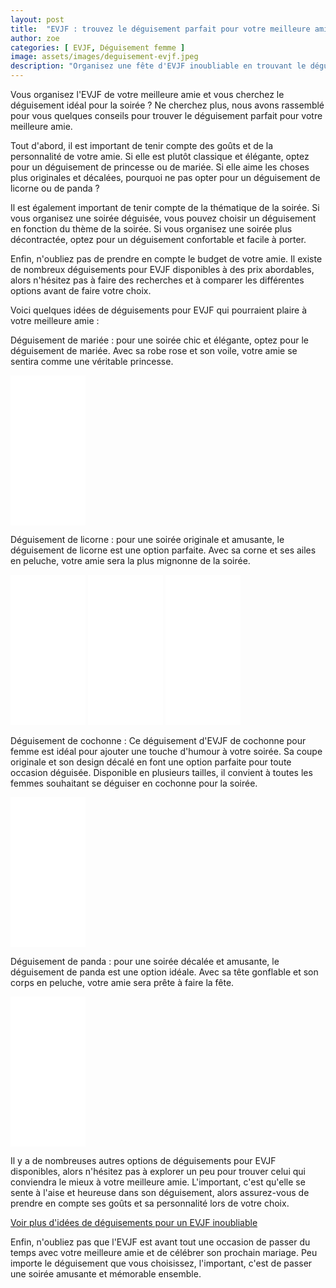 ```yaml
---
layout: post
title:  "EVJF : trouvez le déguisement parfait pour votre meilleure amie grâce à nos conseils"
author: zoe
categories: [ EVJF, Déguisement femme ]
image: assets/images/deguisement-evjf.jpeg
description: "Organisez une fête d'EVJF inoubliable en trouvant le déguisement parfait pour votre meilleure amie grâce à nos conseils. Que vous cherchiez un déguisement original, amusant ou glamour, nous avons rassemblé pour vous une liste des déguisements les plus populaires pour cette occasion spéciale. Suivez nos conseils pour trouver le déguisement parfait pour votre meilleure amie et faites de votre EVJF une soirée inoubliable !"
---
```

Vous organisez l'EVJF de votre meilleure amie et vous cherchez le déguisement idéal pour la soirée ? Ne cherchez plus, nous avons rassemblé pour vous quelques conseils pour trouver le déguisement parfait pour votre meilleure amie.

Tout d'abord, il est important de tenir compte des goûts et de la personnalité de votre amie. Si elle est plutôt classique et élégante, optez pour un déguisement de princesse ou de mariée. Si elle aime les choses plus originales et décalées, pourquoi ne pas opter pour un déguisement de licorne ou de panda ?

Il est également important de tenir compte de la thématique de la soirée. Si vous organisez une soirée déguisée, vous pouvez choisir un déguisement en fonction du thème de la soirée. Si vous organisez une soirée plus décontractée, optez pour un déguisement confortable et facile à porter.

Enfin, n'oubliez pas de prendre en compte le budget de votre amie. Il existe de nombreux déguisements pour EVJF disponibles à des prix abordables, alors n'hésitez pas à faire des recherches et à comparer les différentes options avant de faire votre choix.

Voici quelques idées de déguisements pour EVJF qui pourraient plaire à votre meilleure amie :

Déguisement de mariée : pour une soirée chic et élégante, optez pour le déguisement de mariée. Avec sa robe rose et son voile, votre amie se sentira comme une véritable princesse.

<iframe sandbox="allow-popups allow-scripts allow-modals allow-forms allow-same-origin" style="width:120px;height:240px;" marginwidth="0" marginheight="0" scrolling="no" frameborder="0" src="//ws-eu.amazon-adsystem.com/widgets/q?ServiceVersion=20070822&OneJS=1&Operation=GetAdHtml&MarketPlace=FR&source=ss&ref=as_ss_li_til&ad_type=product_link&tracking_id=costumehall0c-21&marketplace=amazon&region=FR&placement=B079N8QQYY&asins=B079N8QQYY&linkId=72ca5f559e8ba0e24a22164377ba4204&show_border=true&link_opens_in_new_window=true"></iframe>

Déguisement de licorne : pour une soirée originale et amusante, le déguisement de licorne est une option parfaite. Avec sa corne et ses ailes en peluche, votre amie sera la plus mignonne de la soirée.

<iframe sandbox="allow-popups allow-scripts allow-modals allow-forms allow-same-origin" style="width:120px;height:240px;" marginwidth="0" marginheight="0" scrolling="no" frameborder="0" src="//ws-eu.amazon-adsystem.com/widgets/q?ServiceVersion=20070822&OneJS=1&Operation=GetAdHtml&MarketPlace=FR&source=ss&ref=as_ss_li_til&ad_type=product_link&tracking_id=costumehall0c-21&marketplace=amazon&region=FR&placement=B016AKVYNU&asins=B016AKVYNU&linkId=8b0c37cbb675b3a714d18aac3b6dd539&show_border=true&link_opens_in_new_window=true"></iframe>
<iframe sandbox="allow-popups allow-scripts allow-modals allow-forms allow-same-origin" style="width:120px;height:240px;" marginwidth="0" marginheight="0" scrolling="no" frameborder="0" src="//ws-eu.amazon-adsystem.com/widgets/q?ServiceVersion=20070822&OneJS=1&Operation=GetAdHtml&MarketPlace=FR&source=ss&ref=as_ss_li_til&ad_type=product_link&tracking_id=costumehall0c-21&marketplace=amazon&region=FR&placement=B01KTGV84G&asins=B01KTGV84G&linkId=6754a2e7743bf782d16a10c4a0b09ecc&show_border=true&link_opens_in_new_window=true"></iframe>
<iframe sandbox="allow-popups allow-scripts allow-modals allow-forms allow-same-origin" style="width:120px;height:240px;" marginwidth="0" marginheight="0" scrolling="no" frameborder="0" src="//ws-eu.amazon-adsystem.com/widgets/q?ServiceVersion=20070822&OneJS=1&Operation=GetAdHtml&MarketPlace=FR&source=ss&ref=as_ss_li_til&ad_type=product_link&tracking_id=costumehall0c-21&marketplace=amazon&region=FR&placement=B087TTZGP1&asins=B087TTZGP1&linkId=6482dae5908d4aa852480c22a54817da&show_border=true&link_opens_in_new_window=true"></iframe>

Déguisement de cochonne : Ce déguisement d'EVJF de cochonne pour femme est idéal pour ajouter une touche d'humour à votre soirée. Sa coupe originale et son design décalé en font une option parfaite pour toute occasion déguisée. Disponible en plusieurs tailles, il convient à toutes les femmes souhaitant se déguiser en cochonne pour la soirée.

<iframe sandbox="allow-popups allow-scripts allow-modals allow-forms allow-same-origin" style="width:120px;height:240px;" marginwidth="0" marginheight="0" scrolling="no" frameborder="0" src="//ws-eu.amazon-adsystem.com/widgets/q?ServiceVersion=20070822&OneJS=1&Operation=GetAdHtml&MarketPlace=FR&source=ss&ref=as_ss_li_til&ad_type=product_link&tracking_id=costumehall0c-21&marketplace=amazon&region=FR&placement=B08QCR934W&asins=B08QCR934W&linkId=cadc636f6079ac9044b33e74ce41d35a&show_border=true&link_opens_in_new_window=true"></iframe>

Déguisement de panda : pour une soirée décalée et amusante, le déguisement de panda est une option idéale. Avec sa tête gonflable et son corps en peluche, votre amie sera prête à faire la fête.

<iframe sandbox="allow-popups allow-scripts allow-modals allow-forms allow-same-origin" style="width:120px;height:240px;" marginwidth="0" marginheight="0" scrolling="no" frameborder="0" src="//ws-eu.amazon-adsystem.com/widgets/q?ServiceVersion=20070822&OneJS=1&Operation=GetAdHtml&MarketPlace=FR&source=ss&ref=as_ss_li_til&ad_type=product_link&tracking_id=costumehall0c-21&marketplace=amazon&region=FR&placement=B0BJKT1ZKK&asins=B0BJKT1ZKK&linkId=a0c9b7c905ff25507a64202d276e7e43&show_border=true&link_opens_in_new_window=true"></iframe>

Il y a de nombreuses autres options de déguisements pour EVJF disponibles, alors n'hésitez pas à explorer un peu pour trouver celui qui conviendra le mieux à votre meilleure amie. L'important, c'est qu'elle se sente à l'aise et heureuse dans son déguisement, alors assurez-vous de prendre en compte ses goûts et sa personnalité lors de votre choix.

<a target="_blank" href="https://www.amazon.fr/gp/search?ie=UTF8&tag=costumehall0c-21&linkCode=ur2&linkId=4b5bf5565571559e703871097ab84b31&camp=1642&creative=6746&index=toys&keywords=déguisements evjf">Voir plus d'idées de déguisements pour un EVJF inoubliable</a>

Enfin, n'oubliez pas que l'EVJF est avant tout une occasion de passer du temps avec votre meilleure amie et de célébrer son prochain mariage. Peu importe le déguisement que vous choisissez, l'important, c'est de passer une soirée amusante et mémorable ensemble.
